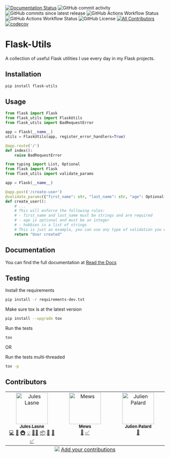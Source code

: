 [![Documentation Status](https://readthedocs.org/projects/flask-utils/badge/?version=latest)](https://flask-utils.readthedocs.io/en/latest/?badge=latest)
![GitHub commit activity](https://img.shields.io/github/commit-activity/m/Seluj78/flask-utils)
![GitHub commits since latest release](https://img.shields.io/github/commits-since/seluj78/flask-utils/latest)
![GitHub Actions Workflow Status](https://img.shields.io/github/actions/workflow/status/seluj78/flask-utils/tests.yml?label=tests)
![GitHub Actions Workflow Status](https://img.shields.io/github/actions/workflow/status/seluj78/flask-utils/linting.yml?label=linting)
![GitHub License](https://img.shields.io/github/license/seluj78/flask-utils)
[![All Contributors](https://img.shields.io/github/all-contributors/seluj78/flask-utils?color=ee8449&style=flat-square)](#contributors)
[![codecov](https://codecov.io/gh/Seluj78/flask-utils/graph/badge.svg?token=ChUOweAp4b)](https://codecov.io/gh/Seluj78/flask-utils)

[//]: # (TODO: Uncomment when flask-utils had been freed from pypi)
[//]: # (![PyPI - Downloads]&#40;https://img.shields.io/pypi/dm/flask-utils&#41;)
[//]: # (![PyPI - Implementation]&#40;https://img.shields.io/pypi/implementation/flask-utils&#41;)
[//]: # (![PyPI - Python Version]&#40;https://img.shields.io/pypi/pyversions/flask-utils&#41;)
[//]: # (![PyPI - Versions from Framework Classifiers]&#40;https://img.shields.io/pypi/frameworkversions/:frameworkName/flask-utils&#41;)
[//]: # (![PyPI - Wheel]&#40;https://img.shields.io/pypi/wheel/flask-utils&#41;)
[//]: # (![PyPI - Version]&#40;https://img.shields.io/pypi/v/flask-utils&#41;)

# Flask-Utils

A collection of useful Flask utilities I use every day in my Flask projects.

## Installation

```bash
pip install flask-utils
```

## Usage

```python
from flask import Flask
from flask_utils import FlaskUtils
from flask_utils import BadRequestError

app = Flask(__name__)
utils = FlaskUtils(app, register_error_handlers=True)

@app.route('/')
def index():
    raise BadRequestError
```

```python
from typing import List, Optional
from flask import Flask
from flask_utils import validate_params

app = Flask(__name__)

@app.post('/create-user')
@validate_params({"first_name": str, "last_name": str, "age": Optional[int], "hobbies": List[str]})
def create_user():
    # ...
    # This will enforce the following rules:
    # - first_name and last_name must be strings and are required
    # - age is optional and must be an integer
    # - hobbies is a list of strings
    # This is just an example, you can use any type of validation you want
    return "User created"
```

## Documentation

You can find the full documentation at [Read the Docs](https://flask-utils.readthedocs.io/en/latest/)

## Testing

Install the requirements
```bash
pip install -r requirements-dev.txt
```

Make sure tox is at the latest version
```bash
pip install --upgrade tox
```

Run the tests
```bash
tox
```

OR

Run the tests multi-threaded
```bash
tox -p
```


## Contributors

<!-- ALL-CONTRIBUTORS-LIST:START - Do not remove or modify this section -->
<!-- prettier-ignore-start -->
<!-- markdownlint-disable -->
<table>
  <tbody>
    <tr>
      <td align="center" valign="top" width="14.28%"><a href="https://juleslasne.com"><img src="https://avatars.githubusercontent.com/u/4641317?v=4?s=100" width="100px;" alt="Jules Lasne"/><br /><sub><b>Jules Lasne</b></sub></a><br /><a href="#code-Seluj78" title="Code">💻</a> <a href="#doc-Seluj78" title="Documentation">📖</a> <a href="#infra-Seluj78" title="Infrastructure (Hosting, Build-Tools, etc)">🚇</a> <a href="#example-Seluj78" title="Examples">💡</a> <a href="#mentoring-Seluj78" title="Mentoring">🧑‍🏫</a> <a href="#platform-Seluj78" title="Packaging/porting to new platform">📦</a> <a href="#projectManagement-Seluj78" title="Project Management">📆</a> <a href="#review-Seluj78" title="Reviewed Pull Requests">👀</a> <a href="#tutorial-Seluj78" title="Tutorials">✅</a></td>
      <td align="center" valign="top" width="14.28%"><a href="https://github.com/Mews"><img src="https://avatars.githubusercontent.com/u/60406199?v=4?s=100" width="100px;" alt="Mews"/><br /><sub><b>Mews</b></sub></a><br /><a href="#doc-Mews" title="Documentation">📖</a> <a href="#tutorial-Mews" title="Tutorials">✅</a></td>
      <td align="center" valign="top" width="14.28%"><a href="https://mdk.fr"><img src="https://avatars.githubusercontent.com/u/239510?v=4?s=100" width="100px;" alt="Julien Palard"/><br /><sub><b>Julien Palard</b></sub></a><br /><a href="#ideas-JulienPalard" title="Ideas, Planning, & Feedback">🤔</a></td>
    </tr>
  </tbody>
  <tfoot>
    <tr>
      <td align="center" size="13px" colspan="7">
        <img src="https://raw.githubusercontent.com/all-contributors/all-contributors-cli/1b8533af435da9854653492b1327a23a4dbd0a10/assets/logo-small.svg">
          <a href="https://all-contributors.js.org/docs/en/bot/usage">Add your contributions</a>
        </img>
      </td>
    </tr>
  </tfoot>
</table>

<!-- markdownlint-restore -->
<!-- prettier-ignore-end -->

<!-- ALL-CONTRIBUTORS-LIST:END -->
